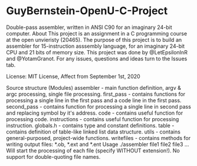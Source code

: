 # GuyBernstein-OpenU-C-Project
Double-pass assembler, written in ANSI C90 for an imaginary 24-bit computer.
About
This project is an assignment in a C programming course at the open unvieristy (20465). The purpose of this project is to build an assembler for 15-instruction asssembly language, for an imaginary 24-bit CPU and 21 bits of memory size. This project was done by @LetEpsilonInR and @YotamGranot. For any issues, questions and ideas turn to the Issues tab.

License: MIT License, Affect from September 1st, 2020

Source structure (Modules)
assembler - main function definition, argv & argc processing, single file processing.
first_pass - contains functions for processing a single line in the first pass and a code line in the first pass.
second_pass - contains function for processing a single line in second pass and replacing symbol by it's address.
code - contains useful function for processing code.
instructions - contains useful function for processing instruction.
globals.h - contains type and constant definitions.
table - contains definition of table-like linked list data structure.
utils - contains general-purposed, project-wide functions.
writefiles - contains methods for writing output files: *.ob, *.ext and *.ent
Usage
./assembler file1 file2 file3 ... Will start the processing of each file (specify WITHOUT extension!). No support for double-quoting file names.
